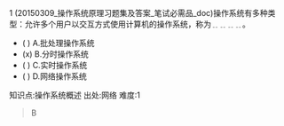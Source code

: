 1
(20150309_操作系统原理习题集及答案_笔试必需品_doc)操作系统有多种类型：允许多个用户以交互方式使用计算机的操作系统，称为﹎﹎﹎﹎。
- ( ) A.批处理操作系统
- (x) B.分时操作系统
- ( ) C.实时操作系统
- ( ) D.网络操作系统

知识点:操作系统概述
出处:网络
难度:1
> B
